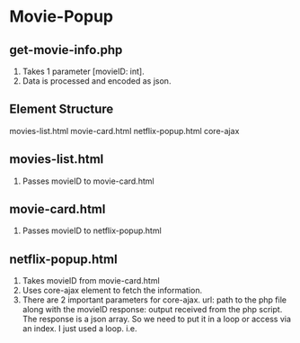# Movie-Popup

get-movie-info.php
-------------------
1. Takes 1 parameter [movieID: int].
2. Data is processed and encoded as json.

Element Structure
-------------------
movies-list.html
    movie-card.html
        netflix-popup.html
            core-ajax
        
movies-list.html
-------------------
1. Passes movieID to movie-card.html

movie-card.html
-------------------
1. Passes movieID to netflix-popup.html

netflix-popup.html
-------------------
1. Takes movieID from movie-card.html
2. Uses core-ajax element to fetch the information.
3. There are 2 important parameters for core-ajax.
    url: path to the php file along with the movieID
    response: output received from the php script.
                The response is a json array. So we need to put it in a loop or access via an index. I just used a loop.
                i.e. <template repeat="{{moreInfo in moreInfos}}">